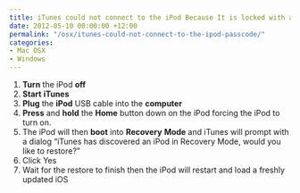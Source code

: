 ```yaml
---
title: iTunes could not connect to the iPod Because It is locked with a Passcode.
date: 2012-05-10 00:00:00 +12:00
permalink: "/osx/itunes-could-not-connect-to-the-ipod-passcode/"
categories:
- Mac OSX
- Windows
---
```


  1. **Turn** the iPod **off**
  2. **Start** **iTunes**
  3. **Plug** the **iPod** USB cable into the **computer**
  4. **Press** and **hold** the **Home** button down on the iPod forcing the iPod to turn on.
  5. The iPod will then **boot** into **Recovery** **Mode** and iTunes will prompt with a dialog &#8220;iTunes has discovered an iPod in Recovery Mode, would you like to restore?&#8221;
  6. Click Yes
  7. Wait for the restore to finish then the iPod will restart and load a freshly updated iOS
